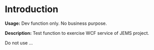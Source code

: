 # Introduction

**Usage:** 
Dev function only.  No business purpose.

**Description:** Test function to exercise WCF service of JEMS project.

Do not use ...
